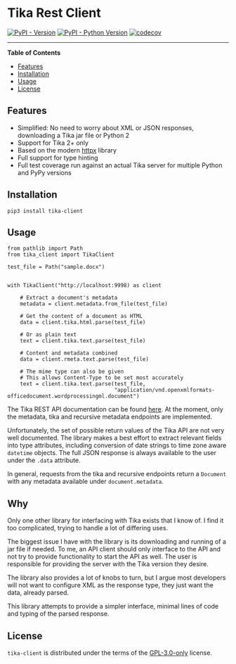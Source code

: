 # Tika Rest Client

[![PyPI - Version](https://img.shields.io/pypi/v/tika-client.svg)](https://pypi.org/project/tika-client)
[![PyPI - Python Version](https://img.shields.io/pypi/pyversions/tika-client.svg)](https://pypi.org/project/tika-client)
[![codecov](https://codecov.io/github/stumpylog/tika-client/branch/main/graph/badge.svg?token=PTESS6YUK5)](https://codecov.io/github/stumpylog/tika-client)

---

**Table of Contents**

- [Features](#features)
- [Installation](#installation)
- [Usage](#usage)
- [License](#license)

## Features

- Simplified: No need to worry about XML or JSON responses, downloading a Tika jar file or Python 2
- Support for Tika 2+ only
- Based on the modern [httpx](https://github.com/encode/httpx) library
- Full support for type hinting
- Full test coverage run against an actual Tika server for multiple Python and PyPy versions

## Installation

```console
pip3 install tika-client
```

## Usage

```python3
from pathlib import Path
from tika_client import TikaClient

test_file = Path("sample.docx")


with TikaClient("http://localhost:9998) as client

    # Extract a document's metadata
    metadata = client.metadata.from_file(test_file)

    # Get the content of a document as HTML
    data = client.tika.html.parse(test_file)

    # Or as plain text
    text = client.tika.text.parse(test_file)

    # Content and metadata combined
    data = client.rmeta.text.parse(test_file)

    # The mime type can also be given
    # This allows Content-Type to be set most accurately
    text = client.tika.text.parse(test_file,
                                  "application/vnd.openxmlformats-officedocument.wordprocessingml.document")

```

The Tika REST API documentation can be found [here](https://cwiki.apache.org/confluence/display/TIKA/TikaServer).
At the moment, only the metadata, tika and recursive metadata endpoints are implemented.

Unfortunately, the set of possible return values of the Tika API are not very well documented. The library makes
a best effort to extract relevant fields into type attributes, including conversion of date strings to
time zone aware `datetime` objects. The full JSON response is always available to the user under the `.data`
attribute.

In general, requests from the tika and recursive endpoints return a
`Document` with any metadata available under `document.metadata`.

## Why

Only one other library for interfacing with Tika exists that I know of. I find it too complicated, trying to handle
a lot of differing uses.

The biggest issue I have with the library is its downloading and running of a jar file if needed. To me, an
API client should only interface to the API and not try to provide functionality to start
the API as well. The user is responsible for providing the server with the Tika version they desire.

The library also provides a lot of knobs to turn, but I argue most developers will not want to configure XML as
the response type, they just want the data, already parsed.

This library attempts to provide a simpler interface, minimal lines of code and typing of the parsed response.

## License

`tika-client` is distributed under the terms of the [GPL-3.0-only](https://spdx.org/licenses/GPL-3.0-only.html) license.
